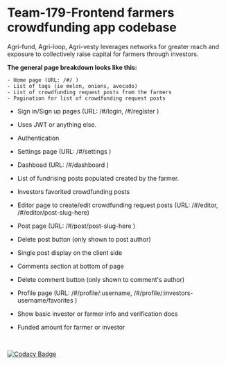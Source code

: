 # Team-179-Frontend farmers crowdfunding app codebase

Agri-fund, Agri-loop, Agri-vesty leverages networks for greater reach and exposure to collectively raise capital for farmers through investors.

**The general page breakdown looks like this:**

    - Home page (URL: /#/ )
    - List of tags (ie melon, onions, avocado)
    - List of crowdfunding request posts from the farmers
    - Pagination for list of crowdfunding request posts

  - Sign in/Sign up pages (URL: /#/login, /#/register )

  - Uses JWT or anything else.
  - Authentication

  -  Settings page (URL: /#/settings )

  - Dashboad (URL: /#/dashboard )

  - List of fundrising posts populated created by the farmer.
  - Investors favorited crowdfunding posts

  - Editor page to create/edit crowdfunding request posts (URL: /#/editor, /#/editor/post-slug-here)

  - Post page (URL: /#/post/post-slug-here )

  - Delete post button (only shown to post author)
  - Single post display on the client side
  - Comments section at bottom of page
  - Delete comment button (only shown to comment's author)

  - Profile page (URL: /#/profile/:username, /#/profile/:investors-username/favorites )
  - Show basic investor or farmer info and verification docs
  - Funded amount for farmer or investor

<br />

[![Codacy Badge](https://api.codacy.com/project/badge/Grade/86f6d693fe9e4dc8b334822ca5af50c1)](https://app.codacy.com/gh/BuildForSDGCohort2/Team-179-Frontend?utm_source=github.com&utm_medium=referral&utm_content=BuildForSDGCohort2/Team-179-Frontend&utm_campaign=Badge_Grade_Settings)
